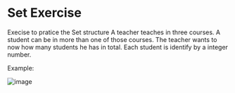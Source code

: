 # Set Exercise
Execise to pratice the Set structure
 A teacher teaches in three courses. A student can be in more than one of those courses. The teacher wants to now how many students he has in total. Each student is identify by a integer number.

Example:

![image](https://user-images.githubusercontent.com/18338749/116568867-3f69be00-a8df-11eb-9d45-a66ee833b144.png)
